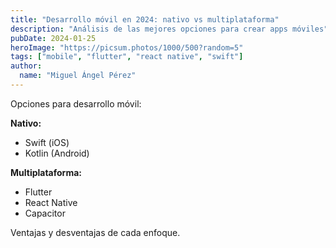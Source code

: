 ```yaml
---
title: "Desarrollo móvil en 2024: nativo vs multiplataforma"
description: "Análisis de las mejores opciones para crear apps móviles"
pubDate: 2024-01-25
heroImage: "https://picsum.photos/1000/500?random=5"
tags: ["mobile", "flutter", "react native", "swift"]
author:
  name: "Miguel Ángel Pérez"
---
```


Opciones para desarrollo móvil:

**Nativo:**
- Swift (iOS)
- Kotlin (Android)

**Multiplataforma:**
- Flutter
- React Native
- Capacitor

Ventajas y desventajas de cada enfoque.